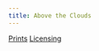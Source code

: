 ```yaml
---
title: Above the Clouds
---
```

[Prints](https://pixels.com/featured/above-the-clouds-brady-lane.html)
[Licensing](https://licensing.pixels.com/featured/above-the-clouds-brady-lane.html)